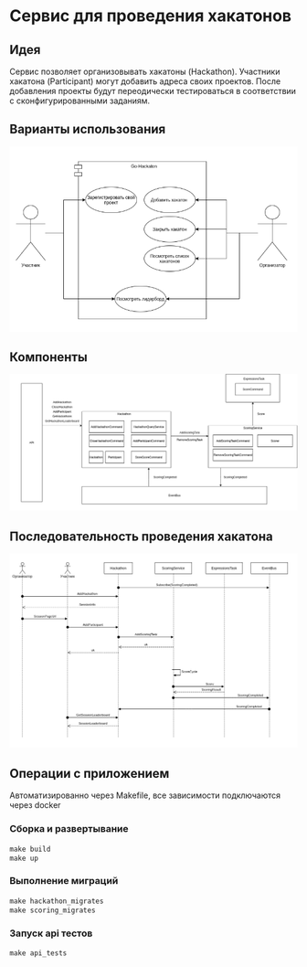 # Сервис для проведения хакатонов

## Идея
Сервис позволяет организовывать хакатоны (Hackathon). Участники хакатона (Participant) могут добавить адреса своих проектов. После добавления проекты будут переодически тестироваться в соответствии с сконфигурированными заданиям.

## Варианты использования
![Use Cases](docs/use_case.png)

## Компоненты
![Use Cases](docs/components.png)

## Последовательность проведения хакатона
![Use Cases](docs/sequence.png)

## Операции с приложением
Автоматизированно через Makefile, все зависимости подключаются через docker

### Сборка и развертывание
```
make build
make up
```

### Выполнение миграций
```
make hackathon_migrates
make scoring_migrates
```

### Запуск api тестов
```
make api_tests
```